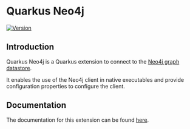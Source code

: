 # Quarkus Neo4j

[![Version](https://img.shields.io/maven-central/v/io.quarkiverse.neo4j/quarkus-neo4j?logo=apache-maven&style=flat-square)](https://search.maven.org/artifact/io.quarkiverse.neo4j/quarkus-neo4j)

## Introduction

Quarkus Neo4j is a Quarkus extension to connect to the [Neo4j graph datastore](https://neo4j.com).

It enables the use of the Neo4j client in native executables and provide configuration properties to configure the client.

## Documentation

The documentation for this extension can be found [here](https://quarkiverse.github.io/quarkiverse-docs/quarkus-neo4j/dev/index.html).
